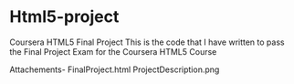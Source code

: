 # Html5-project
Coursera HTML5 Final Project
This is the code that I have written to pass the Final Project Exam for the Coursera HTML5 Course

Attachements-
FinalProject.html
ProjectDescription.png
